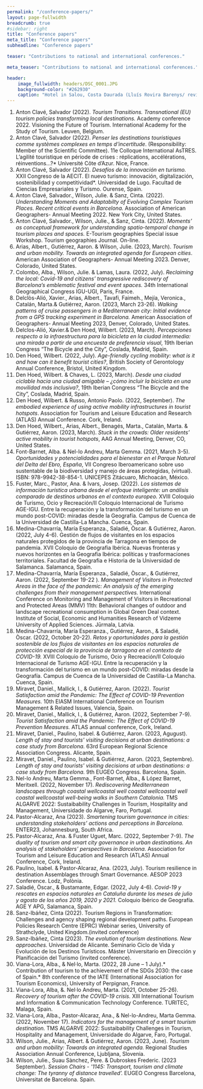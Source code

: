 ```yaml
---
permalink: "/conference-papers/"
layout: page-fullwidth
breadcrumb: true
#sidebar: right
title: "Conference papers"
meta_title: "Conference papers"
subheadline: "Conference papers"

teaser: "Contributions to national and international conferences." 

meta_teaser: "Contributions to national and international conferences."

header:
    image_fullwidth: headers/DSC_0001.JPG
    background-color: "#262930"
    caption: "Hotel in Salou, Costa Daurada (Lluís Rovira Barenys/ revistacambrils.cat)"
---
```


1. Anton Clavé, Salvador (2022). *Tourism Transitions. Transnational (EU) tourism policies transforming local destinations.* Academy conference 2022. Visioning the Future of Tourism. International Academy for the Study of Tourism. Leuven, Belgium.
3. Anton Clavé, Salvador (2022). *Penser les destinations touristiques comme systèmes complexes en temps d’incertitude*. (Responsibility: Member of the Scientific Committee). 11e Colloque International AsTRES. L’agilité touristique en période de crises : réplications, accélérations, réinventions...?* Université Côte d’Azur. Nice, France.
4. Anton Clavé, Salvador (2022). *Desafíos de la innovación en turismo.* XXII Congreso de la AECIT. El nuevo turismo: innovación, digitalización, sostenibilidad y competitividad*. Universidad de Lugo. Facultad de Ciencias Empresariales y Turismo. Ourense, Spain. 
1. Anton Clavé, Salvador., Wilson, Julie. & Sanz, Cinta. (2022). *Understanding Moments and Adaptabilty of Evolving Complex Tourism Places. Recent critical events in Barcelona.* Association of American Geographers- Annual Meeting 2022. New York City, United States. 
2. Anton Clavé, Salvador., Wilson, Julie., & Sanz, Cinta. (2022). *Moments’ as conceptual framework for understanding spatio-temporal change in tourism places and spaces.* E-Tourism geographies Special issue Workshop. Tourism geographies Journal. On-line.
3. Arias, Albert., Gutiérrez, Aaron. & Wilson, Julie. (2023, March). *Tourism and urban mobility. Towards an integrated agenda for European cities*. American Association of Geographers- Annual Meeting 2023. Denver, Colorado, United States.
4. Colombo, Alba., Wilson, Julie. & Lamas, Laura. (2022, July). *Reclaiming the local: Covid-19 and citizens’ transgressive rediscovery of Barcelona’s emblematic festival and event spaces.* 34th International Geographical Congress IGU-UGI, Paris, France.
5. Delclòs-Alió, Xavier., Arias, Albert., Tavafi, Faimeh., Mejía, Veronica., Catalán, Marta.& Gutiérrez, Aaron. (2023, March 23-26). *Walking patterns of cruise passengers in a Mediterranean city: Initial evidence from a GPS tracking experiment in Barcelona.* American Association of Geographers- Annual Meeting 2023, Denver, Colorado, United States.
6. Delclos-Alió, Xavier.& Den Hoed, Wilbert. (2023, March). *Percepciones respecto a la infraestructura para la bicicleta en la ciudad intermedia: una mirada a partir de una encuesta de preferencia visual*, 19th Iberian Congress “The Bicycle and the City”, Coslada, Madrid, Spain.
3. Den Hoed, Wilbert. (2022, July). *Age-friendly cycling mobility: what is it and how can it benefit tourist cities?*, British Society of Gerontology Annual Conference, Bristol, United Kingdom.
8. Den Hoed, Wilbert. & Chaves, L. (2023, March). *Desde una ciudad ciclable hacia una ciudad amigable – ¿cómo incluir la bicicleta en una movilidad más inclusiva?*, 19th Iberian Congress “The Bicycle and the City”, Coslada, Madrid, Spain.
6. Den Hoed, Wilbert. & Russo, Antonio Paolo. (2022, September). *The embodied experience of using active mobility infrastructures in tourist hotspots*. Association for Tourism and Leisure Education and Research (ATLAS) Annual Conference. Cork, Ireland.
7. Den Hoed, Wilbert., Arias, Albert., Benagés, Marta., Catalán, Marta. & Gutiérrez, Aaron. (2023, March). *Stuck in the crowds: Older residents’ active mobility in tourist hotspots*, AAG Annual Meeting, Denver, CO, United States.
8. Font-Barnet, Alba. & Nel-lo Andreu, Marta Gemma. (2021, March 3-5). *Oportunidades y potencialidades para el bienestar en el Parque Natural del Delta del Ebro, España*, VII Congreso Iberoamericano sobre uso sustentable de la biodiversidad y manejo de áreas protegidas, (virtual). ISBN: 978-9942-38-854-1. UNICEPES Zitácuaro, Michoacán, México.
9. Fuster, Marc., Pastor, Ana. & Ivars, Josep. (2022). *Los sistemas de información turística urbana desde el enfoque inteligente: un análisis comparado de destinos urbanos en el contexto europeo.* XVIII Coloquio de Turismo, Ocio y Recreación/II Coloquio Internacional de Turismo AGE-IGU. Entre la recuperación y la transformación del turismo en un mundo post-COVID: miradas desde la Geografía. Campus de Cuenca de la Universidad de Castilla-La Mancha. Cuenca, Spain.
10. Medina-Chavarría, María Esperanza., Saladié, Òscar. & Gutiérrez, Aaron. (2022, July 4-6). Gestión de flujos de visitantes en los espacios naturales protegidos de la provincia de Tarragona en tiempos de pandemia. XVII Coloquio de Geografia Ibérica. Nuevas fronteras y nuevos horizontes en la Geografia Ibérica: políticas y trasformaciones territoriales. Facultad de Geografia e Historia de la Universidad de Salamanca. Salamanca, Spain.
11. Medina-Chavarría, María Esperanza., Saladié, Òscar., & Gutiérrez, Aaron. (2022, September 19-22 ). *Management of Visitors in Protected Areas in the face of the pandemic: An analysis of the emerging challenges from their management perspectives.* International Conference on Monitoring and Management of Visitors in Recreational and Protected Areas (MMV) 11th: Behavioral changes of outdoor and landscape recreational consumption in Global Green Deal context. Institute of Social, Economic and Humanities Research of Vidzeme University of Applied Sciences. Jūrmala, Latvia.
12. Medina-Chavarría, María Esperanza., Gutiérrez, Aaron., & Saladié, Òscar. (2022, October 20-22). *Retos y oportunidades para la gestión sostenible de los flujos de visitantes en los espacios naturales de protección especial de la provincia de tarragona en el contexto de COVID-19.* XVIII Coloquio de Turismo, Ocio y Recreación/II Coloquio Internacional de Turismo AGE-IGU. Entre la recuperación y la transformación del turismo en un mundo post-COVID: miradas desde la Geografía. Campus de Cuenca de la Universidad de Castilla-La Mancha. Cuenca, Spain.
13. Miravet, Daniel., Mallick, I., & Gutiérrez, Aaron. (2022). *Tourist Satisfaction amid the Pandemic: The Effect of COVID-19 Prevention Measures.* 10th EIASM International Conference on Tourism Management & Related Issues, Valencia, Spain.
14. Miravet, Daniel., Mallick, I., & Gutiérrez, Aaron. (2022, September 7-9). *Tourist Satisfaction amid the Pandemic: The Effect of COVID-19 Prevention Measures.* ATLAS annual conference, Cork, Ireland.
15.  Miravet, Daniel., Paulino, Isabel. & Gutiérrez, Aaron. (2023, Agugust). *Length of stay and tourists' visiting decisions at urban destinations: a case study from Barcelona.* 63rd European Regional Science Association Congress. Alicante, Spain.
16.  Miravet, Daniel., Paulino, Isabel. & Gutiérrez, Aaron. (2023, Septembre). *Length of stay and tourists' visiting decisions at urban destinations: a case study from Barcelona.* 9th EUGEO Congress. Barcelona, Spain.
17. Nel-lo Andreu, Marta Gemma., Font-Barnet, Alba., & López Barnet, Meritxell. (2022, November 17). *Rediscovering Mediterranean landscapes through coastal wellcoastal well coastal wellcoastal well coastal wellcoastal well-being walks in Southern Catalonia.* TMS ALGARVE 2022: Sustaibability Challenges in Tourism, Hospitality and Management, Universidade do Algarve, Faro, Portugal.
18. Pastor-Alcaraz, Ana (2023). *Smartening tourism governance in cities: understanding stakeholders’ actions and perceptions in Barcelona.* ENTER23, Johannesburg, South Africa.
19. Pastor-Alcaraz, Ana. & Fuster Uguet, Marc. (2022, September 7-9). *The duality of tourism and smart city governance in urban destinations. An analysis of stakeholders’ perspectives in Barcelona.* Association for Tourism and Leisure Education and Research (ATLAS) Annual Conference, Cork, Ireland.
20. Paulino, Isabel. & Pastor-Alcaraz, Ana. (2023, July). Tourism resilience in destination Assemblages through Smart Governance. AESOP 2023 Conference. Lodz, Polònia.
21. Saladié, Òscar., & Bustamante, Edgar. (2022, July 4-6). *Covid-19 y rescates en espacios naturales en Cataluña durante los meses de julio y agosto de los años 2019, 2020 y 2021.* Coloquio Ibérico de Geografía. AGE Y APG, Salamanca, Spain.
22. Sanz-Ibáñez, Cinta (2022). Tourism Regions in Transformation: Challenges and agency shaping regional development paths. European Policies Research Centre (EPRC) Webinar series, University of Strathclyde, United Kingdom.(invited conference)
23. Sanz-Ibáñez, Cinta (2023). *The evolution of tourism destinations. New approaches.* Universidad de Alicante. Seminario Ciclo de Vida y Evolución de los Destinos Turísticos. Máster Universitario en Dirección y Planificación del Turismo (invited conference).
24. Viana-Lora, Alba., & Nel·lo, Marta. (2022, 28 June – 1 July).* Contribution of tourism to the achievement of the SDGs 2030: the case of Spain.* 8th conference of the IATE (International Association for Tourism Economics), University of Perpignan, France.
25. Viana-Lora, Alba, &. Nel·lo Andreu, Marta. (2021, October 25-26). *Recovery of tourism after the COVID-19 crisis.* XIII International Tourism and Information & Communication Technology Conference. TURITEC, Malaga, Spain.
26. Viana-Lora, Alba., Pastor-Alcaraz, Ana., & Nel-lo-Andreu, Marta Gemma. (2022, November 17). *Indicators for the management of a smart tourism destination.* TMS ALGARVE 2022: Sustaibability Challenges in Tourism, Hospitality and Management, Universidade do Algarve, Faro, Portugal.
27. Wilson, Julie., Arias, Albert. & Gutiérrez, Aaron. (2023, June). *Tourism and urban mobility: Towards an integrated agenda.* Regional Studies Association Annual Conference, Ljubljana, Slovenia.
28. Wilson, Julie., Suau Sànchez, Pere. & Dubroskes Frederic. (2023 September). *Session Chairs - '1145: Transport, tourism and climate change: The tyranny of distance travelled’.* EUGEO Congress Barcelona, Universitat de Barcelona. Spain.


